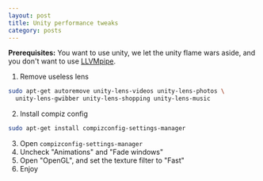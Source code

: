 ```yaml
---
layout: post
title: Unity performance tweaks
category: posts
---
```


**Prerequisites:**
You want to use unity, we let the unity flame wars aside, and you don't want to
use [LLVMpipe][1].

1. Remove useless lens

```bash
sudo apt-get autoremove unity-lens-videos unity-lens-photos \
  unity-lens-gwibber unity-lens-shopping unity-lens-music
```

2. Install compiz config

```bash
sudo apt-get install compizconfig-settings-manager
```

3. Open `compizconfig-settings-manager`
4. Uncheck "Animations" and "Fade windows"
5. Open "OpenGL", and set the texture filter to "Fast"
6. Enjoy

[1]: https://www.google.com/search?q=unity+llvmpipe
